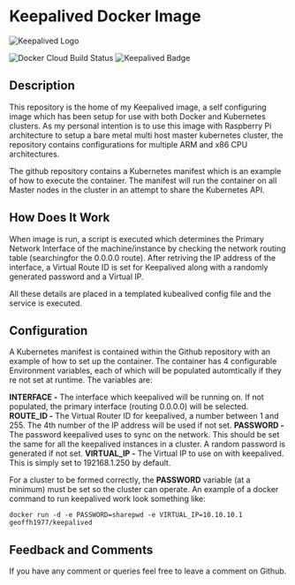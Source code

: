 # Keepalived Docker Image
![Keepalived Logo](https://raw.githubusercontent.com/geoffh1977/docker-keepalived/master/iles/keepalived.png  "Keepalived Logo")

![Docker Cloud Build Status](https://img.shields.io/docker/cloud/build/geoffh1977/keepalived.svg?style=plastic) ![Keepalived Badge](https://img.shields.io/badge/Keepalived-v2.0.19-eba935.svg?style=plastic)

## Description
This repository is the home of my Keepalived image, a self configuring image which has been setup for use with both Docker and Kubernetes clusters. As my personal intention is to use this image with Raspberry Pi architecture to setup a bare metal multi host master kubernetes cluster, the repository contains configurations for multiple ARM and x86 CPU architectures.

The github repository contains a Kubernetes manifest which is an example of how to execute the container. The manifest will run the container on all Master nodes in the cluster in an attempt to share the Kubernetes API.

## How Does It Work
When image is run, a script is executed which determines the Primary Network Interface of the machine/instance by checking the network routing table (searchingfor the 0.0.0.0 route). After retriving the IP address of the interface, a Virtual Route ID is set for Keepalived along with a randomly generated password and a Virtual IP.

All these details are placed in a templated kubealived config file and the service is executed.

## Configuration
A Kubernetes manifest is contained within the Github repository with an example of how to set up the container. The container has 4 configurable Environment variables, each of which will be populated automtically if they re not set at runtime. The variables are:

**INTERFACE -** The interface which keepalived will be running on. If not populated, the primary interface (routing 0.0.0.0) will be selected.
**ROUTE_ID -** The Virtual Router ID for keepalived, a number between 1 and 255. The 4th number of the IP address will be used if not set.
**PASSWORD -** The password keepalived uses to sync on the network. This should be set the same for all the keepalived instances in a cluster. A random password is generated if not set.
**VIRTUAL_IP -** The Virtual IP to use on with keepalived. This is simply set to 192168.1.250 by default.

For a cluster to be formed correctly, the **PASSWORD** variable (at a minimum) must be set so the cluster can operate. An example of a docker command to run keepalived work look something like:

	docker run -d -e PASSWORD=sharepwd -e VIRTUAL_IP=10.10.10.1 geoffh1977/keepalived

## Feedback and Comments
If you have any comment or queries feel free to leave a comment on Github.

